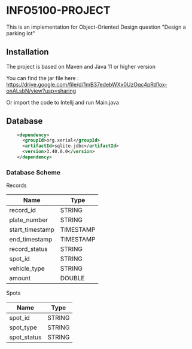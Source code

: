 # INFO5100-PROJECT

This is an implementation for Object-Oriented Design question "Design a parking lot"


## Installation

The project is based on Maven and Java 11 or higher version

You can find the jar file here : https://drive.google.com/file/d/1mB37edebWXx0UzOqc4pRd1ox-onALsbN/view?usp=sharing

Or import the code to Intellj and run Main.java


## Database 

```xml
    <dependency>
      <groupId>org.xerial</groupId>
      <artifactId>sqlite-jdbc</artifactId>
      <version>3.40.0.0</version>
    </dependency>
```

### Database Scheme

Records

| Name            | Type      |
|-----------------|-----------|
| record_id       | STRING    |
| plate_number    | STRING    |
| start_timestamp | TIMESTAMP |
| end_timestamp   | TIMESTAMP |
| record_status   | STRING    |
| spot_id         | STRING    |
| vehicle_type    | STRING    |
| amount          | DOUBLE    |

Spots

| Name          | Type      |
|---------------|-----------|
| spot_id       | STRING    |
| spot_type     | STRING    |
| spot_status   | STRING    |
